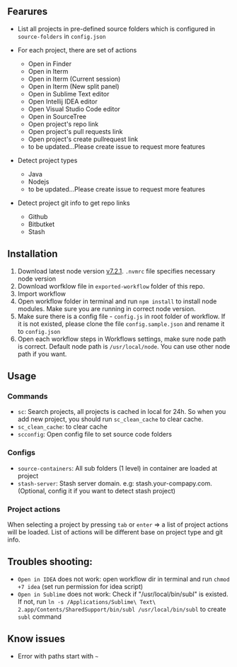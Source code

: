 ## Fearures

- List all projects in pre-defined source folders which is configured in `source-folders` in `config.json`

- For each project, there are set of actions
    + Open in Finder
    + Open in Iterm
    + Open in Iterm (Current session)
    + Open in Iterm (New split panel)
    + Open in Sublime Text editor
    + Open Intellij IDEA editor
    + Open Visual Studio Code editor
    + Open in SourceTree
    + Open project's repo link
    + Open project's pull requests link
    + Open project's create pullrequest link
    + to be updated...Please create issue to request more features
- Detect project types
    + Java
    + Nodejs
    + to be updated...Please create issue to request more features
- Detect project git info to get repo links
    + Github
    + Bitbutket
    + Stash

## Installation

1. Download latest node version [v7.2.1](https://nodejs.org/dist/v7.2.1/). `.nvmrc` file specifies necessary node version
2. Download worfklow file in `exported-workflow` folder of this repo.
3. Import workflow
4. Open workflow folder in terminal and run `npm install` to install node modules. Make sure you are running in correct node version.
5. Make sure there is a config file - `config.js` in root folder of workflow. If it is not existed, please clone the file `config.sample.json` and rename it to `config.json`
6. Open each workflow steps in Workflows settings, make sure node path is correct. Default node path is `/usr/local/node`. You can use other node path if you want.

## Usage
### Commands
- `sc`: Search projects, all projects is cached in local for 24h. So when you add new project, you should run `sc_clean_cache` to clear cache.
- `sc_clean_cache`: to clear cache
- `scconfig`: Open config file to set source code folders

### Configs
- `source-containers`: All sub folders (1 level) in container are loaded at project
- `stash-server`: Stash server domain. e.g: stash.your-compapy.com. (Optional, config it if you want to detect stash project)

### Project actions
When selecting a project by pressing `tab` or `enter` => a list of project actions will be loaded. List of actions will be different base on project type and git info.

## Troubles shooting:
- `Open in IDEA` does not work: open workflow dir in terminal and run `chmod +7 idea` (set run permission for idea script)
- `Open in Sublime` does not work: Check if "/usr/local/bin/subl" is existed.
If not, run `ln -s /Applications/Sublime\ Text\ 2.app/Contents/SharedSupport/bin/subl /usr/local/bin/subl` to create `subl` command

## Know issues
- Error with paths start with `~`
